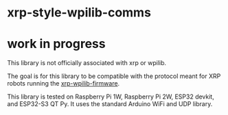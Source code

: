 # xrp-style-wpilib-comms

# work in progress

This library is not officially associated with xrp or wpilib. 

The goal is for this library to be compatible with the protocol meant for XRP robots running the [xrp-wpilib-firmware](https://github.com/wpilibsuite/xrp-wpilib-firmware). 

This library is tested on Raspberry Pi 1W, Raspberry Pi 2W, ESP32 devkit, and ESP32-S3 QT Py. It uses the standard Arduino WiFi and UDP library.
